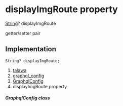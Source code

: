 
<div>

# displayImgRoute property

</div>


[String](https://api.flutter.dev/flutter/dart-core/String-class.html)?
displayImgRoute


getter/setter pair




## Implementation

``` language-dart
String? displayImgRoute;
```







1.  [talawa](../../index.html)
2.  [graphql_config](../../services_graphql_config/)
3.  [GraphqlConfig](../../services_graphql_config/GraphqlConfig-class.html)
4.  displayImgRoute property

##### GraphqlConfig class







